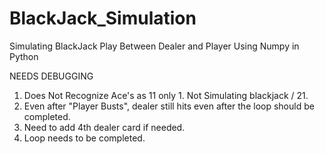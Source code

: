 # BlackJack_Simulation
Simulating BlackJack Play Between Dealer and Player Using Numpy in Python

NEEDS DEBUGGING 
1. Does Not Recognize Ace's as 11 only 1. Not Simulating blackjack / 21. 
2. Even after "Player Busts", dealer still hits even after the loop should be completed. 
3. Need to add 4th dealer card if needed. 
4. Loop needs to be completed.
